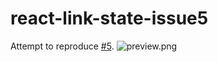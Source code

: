 # react-link-state-issue5
Attempt to reproduce [#5](https://github.com/srph/react-link-state/issues/5).
![preview.png](preview.png)
